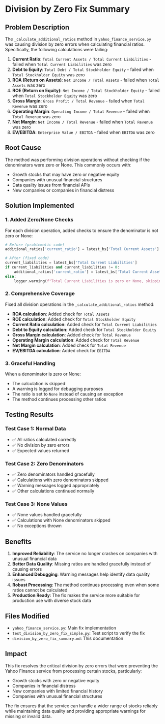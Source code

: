 # Division by Zero Fix Summary

## Problem Description

The `_calculate_additional_ratios` method in `yahoo_finance_service.py` was causing division by zero errors when calculating financial ratios. Specifically, the following calculations were failing:

1. **Current Ratio**: `Total Current Assets / Total Current Liabilities` - failed when `Total Current Liabilities` was zero
2. **Debt to Equity**: `Total Debt / Total Stockholder Equity` - failed when `Total Stockholder Equity` was zero
3. **ROA (Return on Assets)**: `Net Income / Total Assets` - failed when `Total Assets` was zero
4. **ROE (Return on Equity)**: `Net Income / Total Stockholder Equity` - failed when `Total Stockholder Equity` was zero
5. **Gross Margin**: `Gross Profit / Total Revenue` - failed when `Total Revenue` was zero
6. **Operating Margin**: `Operating Income / Total Revenue` - failed when `Total Revenue` was zero
7. **Net Margin**: `Net Income / Total Revenue` - failed when `Total Revenue` was zero
8. **EV/EBITDA**: `Enterprise Value / EBITDA` - failed when `EBITDA` was zero

## Root Cause

The method was performing division operations without checking if the denominators were zero or None. This commonly occurs with:

- Growth stocks that may have zero or negative equity
- Companies with unusual financial structures
- Data quality issues from financial APIs
- New companies or companies in financial distress

## Solution Implemented

### 1. Added Zero/None Checks

For each division operation, added checks to ensure the denominator is not zero or None:

```python
# Before (problematic code)
additional_ratios['current_ratio'] = latest_bs['Total Current Assets'] / latest_bs['Total Current Liabilities']

# After (fixed code)
current_liabilities = latest_bs['Total Current Liabilities']
if current_liabilities and current_liabilities != 0:
    additional_ratios['current_ratio'] = latest_bs['Total Current Assets'] / current_liabilities
else:
    logger.warning(f"Total Current Liabilities is zero or None, skipping current_ratio calculation")
```

### 2. Comprehensive Coverage

Fixed all division operations in the `_calculate_additional_ratios` method:

- **ROA calculation**: Added check for `Total Assets`
- **ROE calculation**: Added check for `Total Stockholder Equity`
- **Current Ratio calculation**: Added check for `Total Current Liabilities`
- **Debt to Equity calculation**: Added check for `Total Stockholder Equity`
- **Gross Margin calculation**: Added check for `Total Revenue`
- **Operating Margin calculation**: Added check for `Total Revenue`
- **Net Margin calculation**: Added check for `Total Revenue`
- **EV/EBITDA calculation**: Added check for `EBITDA`

### 3. Graceful Handling

When a denominator is zero or None:
- The calculation is skipped
- A warning is logged for debugging purposes
- The ratio is set to `None` instead of causing an exception
- The method continues processing other ratios

## Testing Results

### Test Case 1: Normal Data
- ✅ All ratios calculated correctly
- ✅ No division by zero errors
- ✅ Expected values returned

### Test Case 2: Zero Denominators
- ✅ Zero denominators handled gracefully
- ✅ Calculations with zero denominators skipped
- ✅ Warning messages logged appropriately
- ✅ Other calculations continued normally

### Test Case 3: None Values
- ✅ None values handled gracefully
- ✅ Calculations with None denominators skipped
- ✅ No exceptions thrown

## Benefits

1. **Improved Reliability**: The service no longer crashes on companies with unusual financial data
2. **Better Data Quality**: Missing ratios are handled gracefully instead of causing errors
3. **Enhanced Debugging**: Warning messages help identify data quality issues
4. **Robust Processing**: The method continues processing even when some ratios cannot be calculated
5. **Production Ready**: The fix makes the service more suitable for production use with diverse stock data

## Files Modified

- `yahoo_finance_service.py`: Main fix implementation
- `test_division_by_zero_fix_simple.py`: Test script to verify the fix
- `division_by_zero_fix_summary.md`: This documentation

## Impact

This fix resolves the critical division by zero errors that were preventing the Yahoo Finance service from processing certain stocks, particularly:

- Growth stocks with zero or negative equity
- Companies in financial distress
- New companies with limited financial history
- Companies with unusual financial structures

The fix ensures that the service can handle a wider range of stocks reliably while maintaining data quality and providing appropriate warnings for missing or invalid data. 